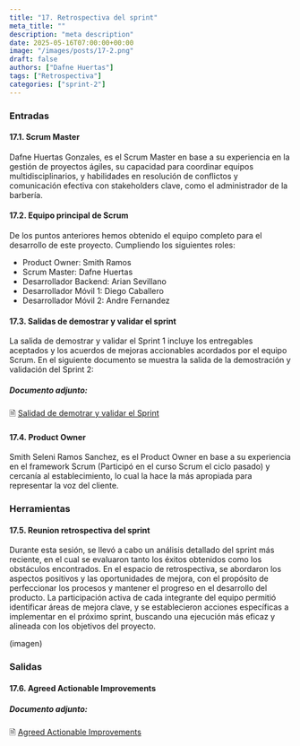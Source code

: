 ```yaml
---
title: "17. Retrospectiva del sprint"
meta_title: ""
description: "meta description"
date: 2025-05-16T07:00:00+00:00
image: "/images/posts/17-2.png"
draft: false
authors: ["Dafne Huertas"]
tags: ["Retrospectiva"]
categories: ["sprint-2"]
---
```


### Entradas

#### 17.1. Scrum Master
Dafne Huertas Gonzales, es el Scrum Master en base a su experiencia en la gestión de proyectos ágiles, su capacidad para coordinar equipos multidisciplinarios, y habilidades en resolución de conflictos y comunicación efectiva con stakeholders clave, como el administrador de la barbería.

#### 17.2. Equipo principal de Scrum
De los puntos anteriores hemos obtenido el equipo completo para el desarrollo de este proyecto. Cumpliendo los siguientes roles:

- Product Owner: Smith Ramos
- Scrum Master: Dafne Huertas
- Desarrollador Backend: Arian Sevillano
- Desarrollador Móvil 1: Diego Caballero
- Desarrollador Móvil 2: Andre Fernandez

#### 17.3. Salidas de demostrar y validar el sprint
La salida de demostrar y validar el Sprint 1 incluye los entregables aceptados y los acuerdos de mejoras accionables acordados por el equipo Scrum.
En el siguiente documento se muestra la salida de la demostración y validación del Sprint 2:

##### **Documento adjunto:**
 🗎 [Salidad de demotrar y validar el Sprint](https://docs.google.com/spreadsheets/d/1rzjciR4n5OH9gVTgyR9RxF5UiTji8uW1/edit?usp=sharing&ouid=105357714069578698229&rtpof=true&sd=true)

#### 17.4. Product Owner

Smith Seleni Ramos Sanchez, es el Product Owner en base a su experiencia en el framework Scrum (Participó en el curso Scrum el ciclo pasado) y cercanía al establecimiento, lo cual la hace la más apropiada para representar la voz del cliente.

### Herramientas

#### 17.5. Reunion retrospectiva del sprint
Durante esta sesión, se llevó a cabo un análisis detallado del sprint más reciente, en el cual se evaluaron tanto los éxitos obtenidos como los obstáculos encontrados. En el espacio de retrospectiva, se abordaron los aspectos positivos y las oportunidades de mejora, con el propósito de perfeccionar los procesos y mantener el progreso en el desarrollo del producto. La participación activa de cada integrante del equipo permitió identificar áreas de mejora clave, y se establecieron acciones específicas a implementar en el próximo sprint, buscando una ejecución más eficaz y alineada con los objetivos del proyecto.

(imagen)

### Salidas

#### 17.6. Agreed Actionable Improvements

##### **Documento adjunto:**
 🗎 [Agreed Actionable Improvements](https://docs.google.com/spreadsheets/d/1yzMuYtuogaWg7vcqj-XWm-rVurxXekNe81_jY6LWBpA/edit?usp=sharing)